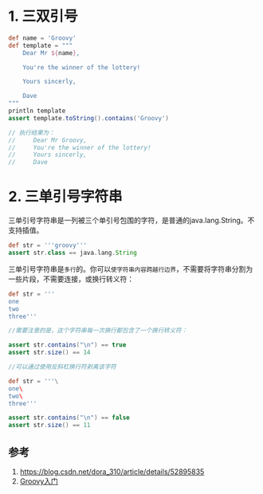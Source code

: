 

# 1. 三双引号 
```groovy
def name = 'Groovy'
def template = """
    Dear Mr ${name},

    You're the winner of the lottery!

    Yours sincerly,

    Dave
"""
println template
assert template.toString().contains('Groovy')

// 执行结果为：
//     Dear Mr Groovy,
//     You're the winner of the lottery!
//     Yours sincerly,
//     Dave
```

# 2. 三单引号字符串



三单引号字符串是一列被三个单引号包围的字符，是普通的java.lang.String。不支持插值。

```groovy
def str = '''groovy'''
assert str.class == java.lang.String
```

三单引号字符串是`多行`的。你可以`使字符串内容跨越行边界`，不需要将字符串分割为一些片段，不需要连接，或换行转义符：

```groovy
def str = '''
one
two
three'''

//需要注意的是，这个字符串每一次换行都包含了一个换行转义符：

assert str.contains("\n") == true
assert str.size() == 14

//可以通过使用反斜杠换行符剥离该字符

def str = '''\
one\
two\
three'''

assert str.contains("\n") == false
assert str.size() == 11
```


## 参考

1. https://blog.csdn.net/dora_310/article/details/52895835
2. [Groovy入门](https://blog.51cto.com/damon188/2148647?source=dra)